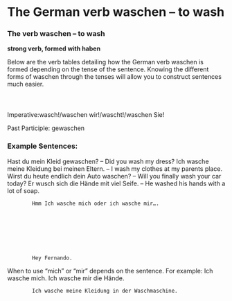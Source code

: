 # The German verb waschen – to wash



### The verb waschen – to wash

**strong verb, formed with haben**

Below are the verb tables detailing how the German verb waschen is formed depending on the tense of the sentence. Knowing the different forms of waschen through the tenses will allow you to construct sentences much easier.

### 


 

Imperative:wasch!/waschen wir!/wascht!/waschen Sie!

Past Participle: gewaschen

### Example Sentences:

Hast du mein Kleid gewaschen? – Did you wash my dress?
Ich wasche meine Kleidung bei meinen Eltern. – I wash my clothes at my parents place.
Wirst du heute endlich dein Auto waschen? – Will you finally wash your car today?
Er wusch sich die Hände mit viel Seife. – He washed his hands with a lot of soap.

                    


        
        
            Hmm Ich wasche mich oder ich wasche mir….

        

    


        
        
            Hey Fernando. 
When to use “mich” or “mir” depends on the sentence.
For example:
Ich wasche mich.
Ich wasche mir die Hände.



        
        
            Ich wasche meine Kleidung in der Waschmaschine.

        

    
